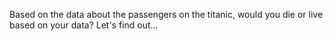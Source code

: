 Based on the data about the passengers on the titanic, would you die or live based on your data? Let's find out...
